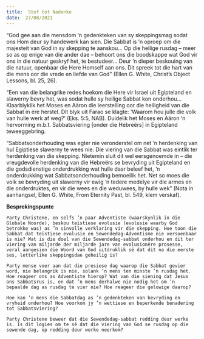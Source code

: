 ```yaml
---
title:  Stof tot Nadenke
date:  27/08/2021
---
```


“God gee aan die mensdom ’n gedenkteken van sy skeppingsmag sodat ons Hom deur sy handewerk kan sien. Die Sabbat is ’n oproep om die majesteit van God in sy skepping te aanskou… Op die heilige rusdag – meer so as op enige van die ander dae – behoort ons die boodskappe wat God vir ons in die natuur geskryf het, te bestudeer… Deur ’n dieper beskouing van die natuur, openbaar die Here Homself aan ons. Dit spreek tot die hart van die mens oor die vrede en liefde van God” (Ellen G. White, Christ’s Object Lessons, bl. 25, 26).

“Een van die belangrike redes hoekom die Here vir Israel uit Egipteland en slawerny bevry het, was sodat hulle sy heilige Sabbat kon onderhou… Klaarblyklik het Moses en Aäron die leerstelling oor die heiligheid van die Sabbat in ere herstel. Dit blyk uit Farao se klagte: ‘Waarom hou julle die volk van hulle werk af weg?’ (Eks. 5:5, NAB). Duidelik het Moses en Aäron ’n hervorming m.b.t. Sabbatsviering [onder die Hebreërs] in Egipteland teweeggebring.

“Sabbatsonderhouding was egter nie veronderstel om net ’n herdenking van hul Egiptiese slawerny te wees nie. Die viering van die Sabbat was eintlik ter herdenking van die skepping. Nietemin sluit dit wel eersgenoemde in – die vreugdevolle herdenking van die Hebreërs se bevryding uit Egipteland en die godsdienstige onderdrukking wat hulle daar beleef het, ’n onderdrukking wat Sabbatsonderhouding bemoeilik het. Net so moes die volk se bevryding uit slawerny vir ewig ’n tedere medelye vir die armes en die onderdruktes, en vir die wees en die weduwees, by hulle wek” (Nota in aanhangsel, Ellen G. White, From Eternity Past, bl. 549, klem verskaf).

**Besprekingspunte**

`Party Christene, en selfs ’n paar Adventiste (waarskynlik in die Globale Noorde), beskou teïstiese evolusie (evolusie waarby God betrokke was) as ’n sinvolle verklaring vir die skepping. Hoe toon die Sabbat dat teïstiese evolusie en Sewendedag-Adventisme nie versoenbaar is nie? Wat is die doel van die Sewendedag-sabbat onderhou en dit ter viering van miljarde der miljarde jare van evolusionêre prosesse, veral aangesien die Woord van God uitdruklik sê dat dit na die eerste ses, letterlike skeppingsdae geheilig is?`

`Party mense voer aan dat die presiese dag waarop die Sabbat gevier word, nie belangrik is nie, solank ’n mens ten minste ’n rusdag het. Hoe reageer ons as Adventiste hierop? Wat van die siening dat Jesus ons Sabbatsrus is, en dat ’n mens derhalwe nie nodig het om ’n bepaalde dag as rusdag te vier nie? Hoe reageer die gelowige daarop?`

`Hoe kan ’n mens die Sabbatdag as ’n gedenkteken van bevryding en vryheid onderhou? Hoe voorkom jy ’n wettiese en beperkende benadering tot Sabbatsviering?`

`Party Christene beweer dat die Sewendedag-sabbat redding deur werke is. Is dit logies om te sê dat die viering van God se rusdag op die sewende dag, op redding deur werke neerkom?`